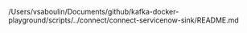 /Users/vsaboulin/Documents/github/kafka-docker-playground/scripts/../connect/connect-servicenow-sink/README.md